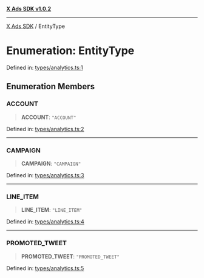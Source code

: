 [**X Ads SDK v1.0.2**](../README.md)

***

[X Ads SDK](../globals.md) / EntityType

# Enumeration: EntityType

Defined in: [types/analytics.ts:1](https://github.com/kage1020/x-ads-sdk/blob/main/src/types/analytics.ts#L1)

## Enumeration Members

### ACCOUNT

> **ACCOUNT**: `"ACCOUNT"`

Defined in: [types/analytics.ts:2](https://github.com/kage1020/x-ads-sdk/blob/main/src/types/analytics.ts#L2)

***

### CAMPAIGN

> **CAMPAIGN**: `"CAMPAIGN"`

Defined in: [types/analytics.ts:3](https://github.com/kage1020/x-ads-sdk/blob/main/src/types/analytics.ts#L3)

***

### LINE\_ITEM

> **LINE\_ITEM**: `"LINE_ITEM"`

Defined in: [types/analytics.ts:4](https://github.com/kage1020/x-ads-sdk/blob/main/src/types/analytics.ts#L4)

***

### PROMOTED\_TWEET

> **PROMOTED\_TWEET**: `"PROMOTED_TWEET"`

Defined in: [types/analytics.ts:5](https://github.com/kage1020/x-ads-sdk/blob/main/src/types/analytics.ts#L5)
